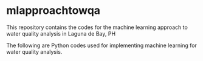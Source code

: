 # mlapproachtowqa
This repository contains the codes for the machine learning approach to water quality analysis in Laguna de Bay, PH

The following are Python codes used for implementing machine learning for water quality analysis. 
